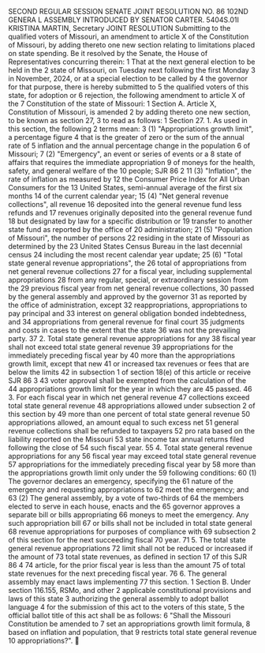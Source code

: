SECOND REGULAR SESSION
SENATE JOINT RESOLUTION NO. 86
102ND GENERA L ASSEMBLY
INTRODUCED BY SENATOR CARTER.
5404S.01I KRISTINA MARTIN, Secretary
JOINT RESOLUTION
Submitting to the qualified voters of Missouri, an amendment to article X of the Constitution of
Missouri, by adding thereto one new section relating to limitations placed on state
spending.
Be it resolved by the Senate, the House of Representatives concurring therein:
1 That at the next general election to be held in the
2 state of Missouri, on Tuesday next following the first Monday
3 in November, 2024, or at a special election to be called by
4 the governor for that purpose, there is hereby submitted to
5 the qualified voters of this state, for adoption or
6 rejection, the following amendment to article X of the
7 Constitution of the state of Missouri:
1 Section A. Article X, Constitution of Missouri, is amended
2 by adding thereto one new section, to be known as section 27,
3 to read as follows:
1 Section 27. 1. As used in this section, the following
2 terms mean:
3 (1) "Appropriations growth limit", a percentage figure
4 that is the greater of zero or the sum of the annual rate of
5 inflation and the annual percentage change in the population
6 of Missouri;
7 (2) "Emergency", an event or series of events or a
8 state of affairs that requires the immediate appropriation
9 of moneys for the health, safety, and general welfare of the
10 people;
SJR 86 2
11 (3) "Inflation", the rate of inflation as measured by
12 the Consumer Price Index for All Urban Consumers for the
13 United States, semi-annual average of the first six months
14 of the current calendar year;
15 (4) "Net general revenue collections", all revenue
16 deposited into the general revenue fund less refunds and
17 revenues originally deposited into the general revenue fund
18 but designated by law for a specific distribution or
19 transfer to another state fund as reported by the office of
20 administration;
21 (5) "Population of Missouri", the number of persons
22 residing in the state of Missouri as determined by the
23 United States Census Bureau in the last decennial census
24 including the most recent calendar year update;
25 (6) "Total state general revenue appropriations", the
26 total of appropriations from net general revenue collections
27 for a fiscal year, including supplemental appropriations
28 from any regular, special, or extraordinary session from the
29 previous fiscal year from net general revenue collections,
30 passed by the general assembly and approved by the governor
31 as reported by the office of administration, except
32 reappropriations, appropriations to pay principal and
33 interest on general obligation bonded indebtedness, and
34 appropriations from general revenue for final court
35 judgments and costs in cases to the extent that the state
36 was not the prevailing party.
37 2. Total state general revenue appropriations for any
38 fiscal year shall not exceed total state general revenue
39 appropriations for the immediately preceding fiscal year by
40 more than the appropriations growth limit, except that new
41 or increased tax revenues or fees that are below the limits
42 in subsection 1 of section 18(e) of this article or receive
SJR 86 3
43 voter approval shall be exempted from the calculation of the
44 appropriations growth limit for the year in which they are
45 passed.
46 3. For each fiscal year in which net general revenue
47 collections exceed total state general revenue
48 appropriations allowed under subsection 2 of this section by
49 more than one percent of total state general revenue
50 appropriations allowed, an amount equal to such excess net
51 general revenue collections shall be refunded to taxpayers
52 pro rata based on the liability reported on the Missouri
53 state income tax annual returns filed following the close of
54 such fiscal year.
55 4. Total state general revenue appropriations for any
56 fiscal year may exceed total state general revenue
57 appropriations for the immediately preceding fiscal year by
58 more than the appropriations growth limit only under the
59 following conditions:
60 (1) The governor declares an emergency, specifying the
61 nature of the emergency and requesting appropriations to
62 meet the emergency; and
63 (2) The general assembly, by a vote of two-thirds of
64 the members elected to serve in each house, enacts and the
65 governor approves a separate bill or bills appropriating
66 moneys to meet the emergency. Any such appropriation bill
67 or bills shall not be included in total state general
68 revenue appropriations for purposes of compliance with
69 subsection 2 of this section for the next succeeding fiscal
70 year.
71 5. The total state general revenue appropriations
72 limit shall not be reduced or increased if the amount of
73 total state revenues, as defined in section 17 of this
SJR 86 4
74 article, for the prior fiscal year is less than the amount
75 of total state revenues for the next preceding fiscal year.
76 6. The general assembly may enact laws implementing
77 this section.
1 Section B. Under section 116.155, RSMo, and other
2 applicable constitutional provisions and laws of this state
3 authorizing the general assembly to adopt ballot language
4 for the submission of this act to the voters of this state,
5 the official ballot title of this act shall be as follows:
6 "Shall the Missouri Constitution be amended to
7 set an appropriations growth limit formula,
8 based on inflation and population, that
9 restricts total state general revenue
10 appropriations?".

